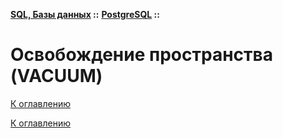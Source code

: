 **[SQL, Базы данных](../../README.md#sql-and-db) ::** 
**[PostgreSQL](../../README.md#sql-and-db-postgresql) ::**
# Освобождение пространства (VACUUM)

<!--

-->

[К оглавлению](../../README.md#sql-and-db-postgresql)



[К оглавлению](../../README.md#sql-and-db-postgresql)
